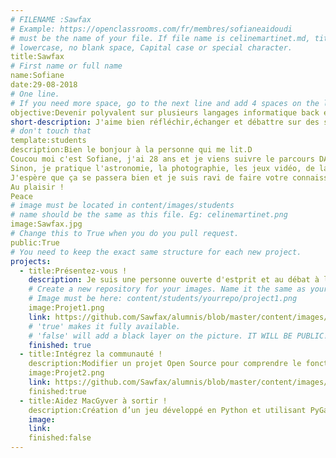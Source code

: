 ```yaml
---
# FILENAME :Sawfax
# Example: https://openclassrooms.com/fr/membres/sofianeaidoudi
# must be the name of your file. If file name is celinemartinet.md, title is celinemartinet.
# lowercase, no blank space, Capital case or special character.
title:Sawfax
# First name or full name
name:Sofiane
date:29-08-2018
# One line.
# If you need more space, go to the next line and add 4 spaces on the left, as in 'description'.
objective:Devenir polyvalent sur plusieurs langages informatique back end et front end.
short-description: J'aime bien réfléchir,échanger et débattre sur des sujets aussi intéressant que différents. Curieux et intérésser de tout !
# don't touch that
template:students
description:Bien le bonjour à la personne qui me lit.D
Coucou moi c'est Sofiane, j'ai 28 ans et je viens suivre le parcours DA Python, je suis ici pour une reconversion professionnelle. Après de nombreuses recherches infructueuses, j'espère trouver un emploi dans ce domaine vaste et éclectique !
Sinon, je pratique l'astronomie, la photographie, les jeux vidéo, de la guitare, de la basse, le théâtre et je fait de temps en temps de l’interprétation des rêves pour les gens intéresser ^^
J'espère que ça se passera bien et je suis ravi de faire votre connaissance.;)
Au plaisir !
Peace
# image must be located in content/images/students
# name should be the same as this file. Eg: celinemartinet.png
image:Sawfax.jpg
# Change this to True when you do you pull request.
public:True
# You need to keep the exact same structure for each new project.
projects:
  - title:Présentez-vous !
    description: Je suis une personne ouverte d'estprit et au débat à la réflexion, profiter de l'instant même si la vie est dure ! Tres exciter de travailler dans la programmation. voici mon linkedin https://www.linkedin.com/in/sofiane-aidoudi-97670973/
    # Create a new repository for your images. Name it the same as your nickname and profile picture.
    # Image must be here: content/students/yourrepo/project1.png
    image:Projet1.png
    link: https://github.com/Sawfax/alumnis/blob/master/content/images/students/Projet%201%20Sofiane%2091.png
    # 'true' makes it fully available.
    # 'false' will add a black layer on the picture. IT WILL BE PUBLIC!
    finished: true
  - title:Intégrez la communauté !
    description:Modifier un projet Open Source pour comprendre le fonctionnement de Git, de Github et des pull requests. 
    image:Projet2.png
    link: https://github.com/Sawfax/alumnis/blob/master/content/images/students/Projet%202%20Sofiane%2091.png
    finished:true
  - title:Aidez MacGyver à sortir !
    description:Création d’un jeu développé en Python et utilisant PyGame.
    image: 
    link: 
    finished:false
---
```

